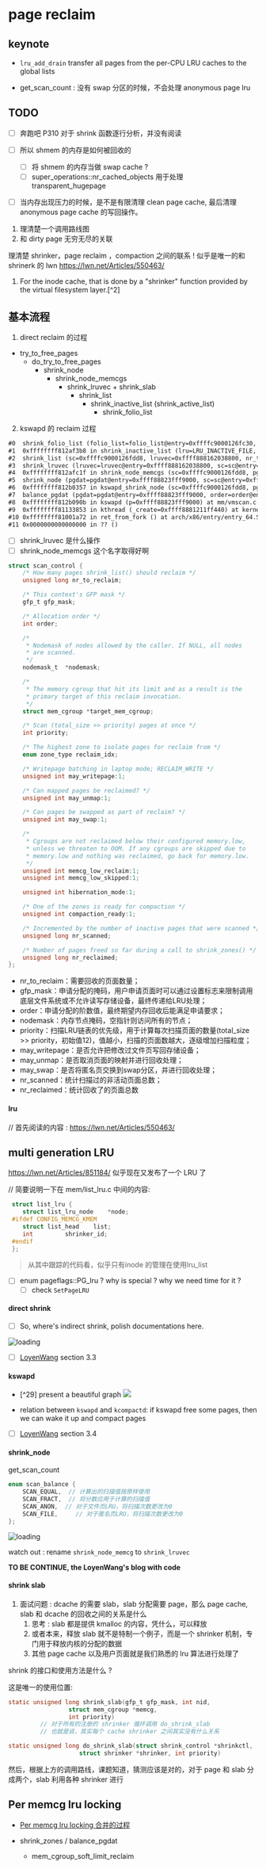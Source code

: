 # page reclaim

## keynote
- `lru_add_drain` transfer all pages from the per-CPU LRU caches to the global lists

- get_scan_count : 没有 swap 分区的时候，不会处理 anonymous page lru

## TODO
- [ ] 奔跑吧 P310 对于 shrink 函数逐行分析，并没有阅读


- [ ] 所以 shmem 的内存是如何被回收的
    - [ ] 将 shmem 的内存当做 swap cache ?
    - [ ] super_operations::nr_cached_objects 用于处理 transparent_hugepage
- [ ] 当内存出现压力的时候，是不是有限清理 clean page cache, 最后清理 anonymous page cache 的写回操作。


1. 理清楚一个调用路线图
3. 和 dirty page 无穷无尽的关联

理清楚 shrinker，page reclaim ，compaction 之间的联系 !
似乎是唯一的和 shrinerk 的 lwn  https://lwn.net/Articles/550463/
1. For the inode cache, that is done by a "shrinker" function provided by the virtual filesystem layer.[^2]

## 基本流程
1. direct reclaim 的过程

- try_to_free_pages
  - do_try_to_free_pages
    - shrink_node
      - shrink_node_memcgs
        - shrink_lruvec + shrink_slab
          - shrink_list
            - shrink_inactive_list (shrink_active_list)
              - shrink_folio_list

2. kswapd 的 reclaim 过程
```txt
#0  shrink_folio_list (folio_list=folio_list@entry=0xffffc9000126fc30, pgdat=pgdat@entry=0xffff88823fff9000, sc=sc@entry=0xffffc9000126fdd8, stat=stat@entry=0xffffc9000126fcb8, ignore_references=ignore_references@entry=false) at mm/vmscan.c:1632
#1  0xffffffff812af3b8 in shrink_inactive_list (lru=LRU_INACTIVE_FILE, sc=0xffffc9000126fdd8, lruvec=0xffff888162038800, nr_to_scan=<optimized out>) at mm/vmscan.c:2489
#2  shrink_list (sc=0xffffc9000126fdd8, lruvec=0xffff888162038800, nr_to_scan=<optimized out>, lru=LRU_INACTIVE_FILE) at mm/vmscan.c:2716
#3  shrink_lruvec (lruvec=lruvec@entry=0xffff888162038800, sc=sc@entry=0xffffc9000126fdd8) at mm/vmscan.c:5885
#4  0xffffffff812afc1f in shrink_node_memcgs (sc=0xffffc9000126fdd8, pgdat=0xffff88823fff9000) at mm/vmscan.c:6074
#5  shrink_node (pgdat=pgdat@entry=0xffff88823fff9000, sc=sc@entry=0xffffc9000126fdd8) at mm/vmscan.c:6105
#6  0xffffffff812b0357 in kswapd_shrink_node (sc=0xffffc9000126fdd8, pgdat=0xffff88823fff9000) at mm/vmscan.c:6894
#7  balance_pgdat (pgdat=pgdat@entry=0xffff88823fff9000, order=order@entry=0, highest_zoneidx=highest_zoneidx@entry=3) at mm/vmscan.c:7084
#8  0xffffffff812b090b in kswapd (p=0xffff88823fff9000) at mm/vmscan.c:7344
#9  0xffffffff81133853 in kthread (_create=0xffff8881211ff440) at kernel/kthread.c:376
#10 0xffffffff81001a72 in ret_from_fork () at arch/x86/entry/entry_64.S:306
#11 0x0000000000000000 in ?? ()
```

- [ ] shrink_lruvec 是什么操作
- [ ] shrink_node_memcgs 这个名字取得好啊

```c
struct scan_control {
    /* How many pages shrink_list() should reclaim */
    unsigned long nr_to_reclaim;

    /* This context's GFP mask */
    gfp_t gfp_mask;

    /* Allocation order */
    int order;

    /*
     * Nodemask of nodes allowed by the caller. If NULL, all nodes
     * are scanned.
     */
    nodemask_t  *nodemask;

    /*
     * The memory cgroup that hit its limit and as a result is the
     * primary target of this reclaim invocation.
     */
    struct mem_cgroup *target_mem_cgroup;

    /* Scan (total_size >> priority) pages at once */
    int priority;

    /* The highest zone to isolate pages for reclaim from */
    enum zone_type reclaim_idx;

    /* Writepage batching in laptop mode; RECLAIM_WRITE */
    unsigned int may_writepage:1;

    /* Can mapped pages be reclaimed? */
    unsigned int may_unmap:1;

    /* Can pages be swapped as part of reclaim? */
    unsigned int may_swap:1;

    /*
     * Cgroups are not reclaimed below their configured memory.low,
     * unless we threaten to OOM. If any cgroups are skipped due to
     * memory.low and nothing was reclaimed, go back for memory.low.
     */
    unsigned int memcg_low_reclaim:1;
    unsigned int memcg_low_skipped:1;

    unsigned int hibernation_mode:1;

    /* One of the zones is ready for compaction */
    unsigned int compaction_ready:1;

    /* Incremented by the number of inactive pages that were scanned */
    unsigned long nr_scanned;

    /* Number of pages freed so far during a call to shrink_zones() */
    unsigned long nr_reclaimed;
};
```
- nr_to_reclaim：需要回收的页面数量；
- gfp_mask：申请分配的掩码，用户申请页面时可以通过设置标志来限制调用底层文件系统或不允许读写存储设备，最终传递给LRU处理；
- order：申请分配的阶数值，最终期望内存回收后能满足申请要求；
- nodemask：内存节点掩码，空指针则访问所有的节点；
- priority：扫描LRU链表的优先级，用于计算每次扫描页面的数量(total_size >> priority，初始值12)，值越小，扫描的页面数越大，逐级增加扫描粒度；
- may_writepage：是否允许把修改过文件页写回存储设备；
- may_unmap：是否取消页面的映射并进行回收处理；
- may_swap：是否将匿名页交换到swap分区，并进行回收处理；
- nr_scanned：统计扫描过的非活动页面总数；
- nr_reclaimed：统计回收了的页面总数


#### lru
// 首先阅读的内容 : https://lwn.net/Articles/550463/

## multi generation LRU
https://lwn.net/Articles/851184/ 似乎现在又发布了一个 LRU 了


// 简要说明一下在 mem/list_lru.c 中间的内容:

```c
 struct list_lru {
    struct list_lru_node    *node;
 #ifdef CONFIG_MEMCG_KMEM
    struct list_head    list;
    int         shrinker_id;
 #endif
 };
```
> 从其中跟踪的代码看，似乎只有inode 的管理在使用lru_list

- [ ] enum pageflags::PG_lru ? why is special ? why we need time for it ?
  - [ ] check `SetPageLRU`

#### direct shrink
- [ ] So, where's indirect shrink, polish documentations here.


![loading](https://img2018.cnblogs.com/blog/1771657/201911/1771657-20191109175827519-2018632360.png)

-  [ ] [LoyenWang](https://www.cnblogs.com/LoyenWang/p/11827153.html) section 3.3



#### kswapd
- [^29] present a beautiful graph ![](https://oscimg.oschina.net/oscnet/33f9024d70cd92f9cc711df451500aa6047.jpg)

- relation between `kswapd` and `kcompactd`: if kswapd free some pages, then we can wake it up and compact pages

- [ ] [LoyenWang](https://www.cnblogs.com/LoyenWang/p/11827153.html) section 3.4


#### shrink_node

get_scan_count

```c
enum scan_balance {
    SCAN_EQUAL,  // 计算出的扫描值按原样使用
    SCAN_FRACT,  // 将分数应用于计算的扫描值
    SCAN_ANON,  // 对于文件页LRU，将扫描次数更改为0
    SCAN_FILE,     // 对于匿名页LRU，将扫描次数更改为0
};
```

![loading](https://img2018.cnblogs.com/blog/1771657/201911/1771657-20191109180043631-1027693945.png)

watch out : rename `shrink_node_memcg` to `shrink_lruvec`

**TO BE CONTINUE, the LoyenWang's blog with code**

#### shrink slab
1. 面试问题 : dcache 的需要 slab，slab 分配需要 page，那么 page cache, slab 和 dcache 的回收之间的关系是什么
   1. 思考 : slab 都是提供 kmalloc 的内容，凭什么，可以释放
   2. 或者本来，释放 slab 就不是特制一个例子，而是一个 shrinker 机制，专门用于释放内核的分配的数据
   3. 其他 page cache 以及用户页面就是我们熟悉的 lru 算法进行处理了

shrink 的接口和使用方法是什么 ?

这是唯一的使用位置:
```c
static unsigned long shrink_slab(gfp_t gfp_mask, int nid,
                 struct mem_cgroup *memcg,
                 int priority)
         // 对于所有的注册的 shrinker 循环调用 do_shrink_slab
         // 也就是说，其实每个 cache shrinker 之间其实没有什么关系

static unsigned long do_shrink_slab(struct shrink_control *shrinkctl,
                    struct shrinker *shrinker, int priority)
```
然后，根据上方的调用路线，课题知道，猜测应该是对的，对于 page 和 slab 分成两个，slab 利用各种 shrinker 进行

## Per memcg lru locking
- [Per memcg lru locking 合并的过程](https://mp.weixin.qq.com/s/7eDqHR06TIBh6hqUMTrZKg)

- shrink_zones / balance_pgdat
  - mem_cgroup_soft_limit_reclaim
